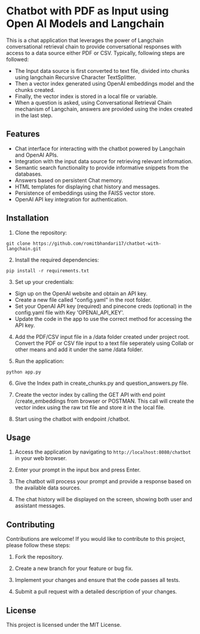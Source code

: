 # Chatbot with PDF as Input using Open AI Models and Langchain

This is a chat application that leverages the power of Langchain conversational retrieval chain to provide conversational responses with access to a data source either PDF or CSV. Typically, following steps are followed:
- The Input data source is first converted to text file, divided into chunks using langchain Recursive Character TextSplitter.
- Then a vector index generated using OpenAI embeddings model and the chunks created. 
- Finally, the vector index is stored in a local file or variable.
- When a question is asked, using Conversational Retrieval Chain mechanism of Langchain, answers are provided using the index created in the last step.


## Features

- Chat interface for interacting with the chatbot powered by Langchain and OpenAI APIs.
- Integration with the input data source for retrieving relevant information.
- Semantic search functionality to provide informative snippets from the databases.
- Answers based on persistent Chat memory.
- HTML templates for displaying chat history and messages.
- Persistence of embeddings using the FAISS vector store.
- OpenAI API key integration for authentication.

## Installation

1. Clone the repository:

```
git clone https://github.com/romitbhandari17/chatbot-with-langchain.git
```

2. Install the required dependencies:

```
pip install -r requirements.txt
```

3. Set up your credentials:

- Sign up on the OpenAI website and obtain an API key.
- Create a new file called "config.yaml" in the root folder.
- Set your OpenAI API key (required) and pinecone creds (optional) in the config.yaml file with Key 'OPENAI_API_KEY'.
- Update the code in the app to use the correct method for accessing the API key.

4. Add the PDF/CSV input file in a /data folder created under project root. Convert the PDF or CSV file input to a text file seperately using Collab or other means and add it under the same /data folder.

5. Run the application:

```
python app.py
```

6. Give the Index path in create_chunks.py and question_answers.py file.

7. Create the vector index by calling the GET API with end point /create_embeddings from browser or POSTMAN. This call will create the vector index using the raw txt file and store it in the local file.

8. Start using the chatbot with endpoint /chatbot.

## Usage

1. Access the application by navigating to `http://localhost:8080/chatbot` in your web browser.

2. Enter your prompt in the input box and press Enter.

3. The chatbot will process your prompt and provide a response based on the available data sources.

4. The chat history will be displayed on the screen, showing both user and assistant messages.

## Contributing

Contributions are welcome! If you would like to contribute to this project, please follow these steps:

1. Fork the repository.

2. Create a new branch for your feature or bug fix.

3. Implement your changes and ensure that the code passes all tests.

4. Submit a pull request with a detailed description of your changes.

## License

This project is licensed under the MIT License.

